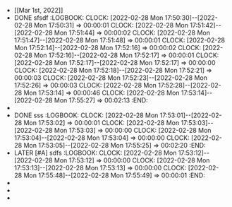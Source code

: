 - [[Mar 1st, 2022]]
- DONE sfsdf
  :LOGBOOK:
  CLOCK: [2022-02-28 Mon 17:50:30]--[2022-02-28 Mon 17:50:31] =>  00:00:01
  CLOCK: [2022-02-28 Mon 17:51:42]--[2022-02-28 Mon 17:51:44] =>  00:00:02
  CLOCK: [2022-02-28 Mon 17:51:47]--[2022-02-28 Mon 17:51:48] =>  00:00:01
  CLOCK: [2022-02-28 Mon 17:52:14]--[2022-02-28 Mon 17:52:16] =>  00:00:02
  CLOCK: [2022-02-28 Mon 17:52:16]--[2022-02-28 Mon 17:52:17] =>  00:00:01
  CLOCK: [2022-02-28 Mon 17:52:17]--[2022-02-28 Mon 17:52:17] =>  00:00:00
  CLOCK: [2022-02-28 Mon 17:52:18]--[2022-02-28 Mon 17:52:21] =>  00:00:03
  CLOCK: [2022-02-28 Mon 17:52:23]--[2022-02-28 Mon 17:52:26] =>  00:00:03
  CLOCK: [2022-02-28 Mon 17:52:28]--[2022-02-28 Mon 17:53:14] =>  00:00:46
  CLOCK: [2022-02-28 Mon 17:53:14]--[2022-02-28 Mon 17:55:27] =>  00:02:13
  :END:
-
- DONE sss
  :LOGBOOK:
  CLOCK: [2022-02-28 Mon 17:53:01]--[2022-02-28 Mon 17:53:02] =>  00:00:01
  CLOCK: [2022-02-28 Mon 17:53:03]--[2022-02-28 Mon 17:53:03] =>  00:00:00
  CLOCK: [2022-02-28 Mon 17:53:04]--[2022-02-28 Mon 17:53:04] =>  00:00:00
  CLOCK: [2022-02-28 Mon 17:53:05]--[2022-02-28 Mon 17:55:25] =>  00:02:20
  :END:
- LATER  [#A] sdfs
  :LOGBOOK:
  CLOCK: [2022-02-28 Mon 17:53:12]--[2022-02-28 Mon 17:53:12] =>  00:00:00
  CLOCK: [2022-02-28 Mon 17:53:13]--[2022-02-28 Mon 17:53:13] =>  00:00:00
  CLOCK: [2022-02-28 Mon 17:55:48]--[2022-02-28 Mon 17:55:49] =>  00:00:01
  :END:
-
-
-